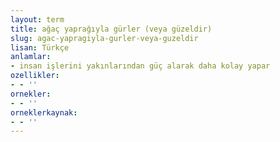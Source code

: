 ```yaml
---
layout: term
title: ağaç yaprağıyla gürler (veya güzeldir)
slug: agac-yapragiyla-gurler-veya-guzeldir
lisan: Türkçe
anlamlar:
- insan işlerini yakınlarından güç alarak daha kolay yapar
ozellikler:
- - ''
ornekler:
- - ''
orneklerkaynak:
- - ''
---
```

